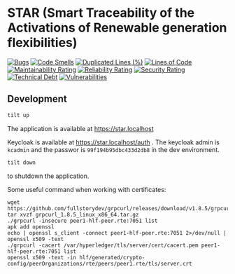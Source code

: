 # STAR (Smart Traceability of the Activations of Renewable generation flexibilities)

[![Bugs](https://sonarcloud.io/api/project_badges/measure?project=xdev-tech_star&metric=bugs)](https://sonarcloud.io/dashboard?id=xdev-tech_star)
[![Code Smells](https://sonarcloud.io/api/project_badges/measure?project=xdev-tech_star&metric=code_smells)](https://sonarcloud.io/dashboard?id=xdev-tech_star)
[![Duplicated Lines (%)](https://sonarcloud.io/api/project_badges/measure?project=xdev-tech_star&metric=duplicated_lines_density)](https://sonarcloud.io/dashboard?id=xdev-tech_star)
[![Lines of Code](https://sonarcloud.io/api/project_badges/measure?project=xdev-tech_star&metric=ncloc)](https://sonarcloud.io/dashboard?id=xdev-tech_star)
[![Maintainability Rating](https://sonarcloud.io/api/project_badges/measure?project=xdev-tech_star&metric=sqale_rating)](https://sonarcloud.io/dashboard?id=xdev-tech_star)
[![Reliability Rating](https://sonarcloud.io/api/project_badges/measure?project=xdev-tech_star&metric=reliability_rating)](https://sonarcloud.io/dashboard?id=xdev-tech_star)
[![Security Rating](https://sonarcloud.io/api/project_badges/measure?project=xdev-tech_star&metric=security_rating)](https://sonarcloud.io/dashboard?id=xdev-tech_star)
[![Technical Debt](https://sonarcloud.io/api/project_badges/measure?project=xdev-tech_star&metric=sqale_index)](https://sonarcloud.io/dashboard?id=xdev-tech_star)
[![Vulnerabilities](https://sonarcloud.io/api/project_badges/measure?project=xdev-tech_star&metric=vulnerabilities)](https://sonarcloud.io/dashboard?id=xdev-tech_star)


## Development

```bash
tilt up
```

The application is available at https://star.localhost

Keycloak is available at https://star.localhost/auth . The keycloak admin is `kcadmin` and the passwor is `99f194b95dbc433d2db8` in the dev environment.

```bash
tilt down
```

to shutdown the application.

Some useful command when working with certificates:

```
wget https://github.com/fullstorydev/grpcurl/releases/download/v1.8.5/grpcurl_1.8.5_linux_x86_64.tar.gz
tar xvzf grpcurl_1.8.5_linux_x86_64.tar.gz
./grpcurl -insecure peer1-hlf-peer.rte:7051 list
apk add openssl
echo | openssl s_client -connect peer1-hlf-peer.rte:7051 2>/dev/null | openssl x509 -text
./grpcurl -cacert /var/hyperledger/tls/server/cert/cacert.pem peer1-hlf-peer.rte:7051 list
openssl x509 -text -in hlf/generated/crypto-config/peerOrganizations/rte/peers/peer1.rte/tls/server.crt
```
